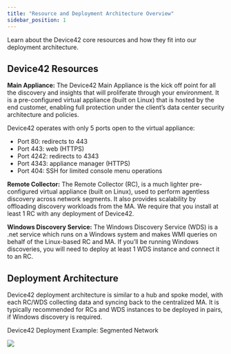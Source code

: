 ```yaml
---
title: "Resource and Deployment Architecture Overview"
sidebar_position: 1
---
```

Learn about the Device42 core resources and how they fit into our deployment architecture.

## Device42 Resources

**Main Appliance:** The Device42 Main Appliance is the kick off point for all the discovery
and insights that will proliferate through your environment. It is a pre-configured virtual
appliance (built on Linux) that is hosted by the end customer, enabling full protection under the
client’s data center security architecture and policies.

Device42 operates with only 5 ports open to the virtual appliance:
- Port 80: redirects to 443
- Port 443: web (HTTPS)
- Port 4242: redirects to 4343
- Port 4343: appliance manager (HTTPS)
- Port 404: SSH for limited console menu operations

**Remote Collector:** The Remote Collector (RC), is a much lighter pre-configured virtual
appliance (built on Linux), used to perform agentless discovery across network segments. It
also provides scalability by offloading discovery workloads from the MA. We require that you
install at least 1 RC with any deployment of Device42.

**Windows Discovery Service:** The Windows Discovery Service (WDS) is a .net service which
runs on a Windows system and makes WMI queries on behalf of the Linux-based RC and MA. If
you’ll be running Windows discoveries, you will need to deploy at least 1 WDS instance and
connect it to an RC.

## Deployment Architecture 

Device42 deployment architecture is similar to a hub and spoke model, with each RC/WDS
collecting data and syncing back to the centralized MA. It is typically recommended for RCs
and WDS instances to be deployed in pairs, if Windows discovery is required.

Device42 Deployment Example: Segmented Network

![](/assets/images/deployment-architecture.png)


